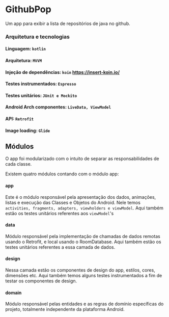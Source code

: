 # GithubPop
Um app para exibir a lista de repositórios de java no github.

### Arquitetura e tecnologias
  #### Linguagem: ```kotlin```
  #### Arquitetura: ```MVVM```
  #### Injeção de dependências: ```koin``` https://insert-koin.io/
  #### Testes instrumentados: ```Espresso```
  #### Testes unitários: ```JUnit e Mockito```
  #### Android Arch componentes: ```LiveData, ViewModel```
  #### API: ```Retrofit```
  #### Image loading: ```Glide```
  
## Módulos
O app foi modularizado com o intuito de separar as responsabilidades de cada classe.

Existem quatro módulos contando com o módulo app:

  #### app
Este é o módulo responsável pela apresentação dos dados, animações, listas e execução das Classes e Objetos do Android.
Nele temos ```activities, fragments, adapters, viewholders e viewModel```.
Aqui também estão os testes unitários referentes aos ```viewModel```'s
  #### data  
Módulo responsável pela implementação de chamadas de dados remotas usando o Retrofit, e local usando o RoomDatabase.
Aqui também estão os testes unitários referentes a essa camada de dados.
  #### design
Nessa camada estão os componentes de design do app, estilos, cores, dimensões etc.
Aqui também temos alguns testes instrumentados a fim de testar os componentes de design.
  #### domain
Módulo responsável pelas entidades e as regras de domínio específicas do projeto, totalmente independente da plataforma Android. 
 
